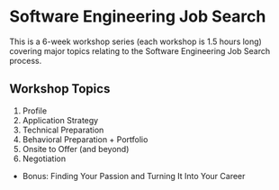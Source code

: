 # Software Engineering Job Search

This is a 6-week workshop series (each workshop is 1.5 hours long) covering major topics relating to the Software Engineering Job Search process.

## Workshop Topics
1. Profile
2. Application Strategy
3. Technical Preparation
4. Behavioral Preparation + Portfolio
5. Onsite to Offer (and beyond)
5. Negotiation
* Bonus: Finding Your Passion and Turning It Into Your Career
